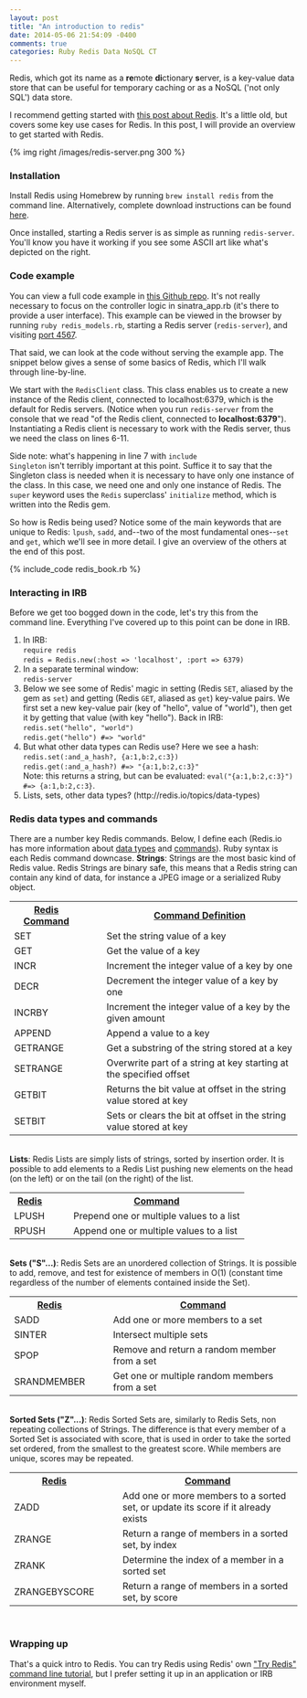 ```yaml
---
layout: post
title: "An introduction to redis"
date: 2014-05-06 21:54:09 -0400
comments: true
categories: Ruby Redis Data NoSQL CT
---
```

Redis, which got its name as a <strong>re</strong>mote <strong>di</strong>ctionary <strong>s</strong>erver, is a key-value data store that can be useful for temporary caching or as a NoSQL ('not only SQL') data store.

I recommend getting started with <a href="http://labs.alcacoop.it/doku.php?id=articles:redis_land">this post about Redis</a>. It's a little old, but covers some key use cases for Redis. In this post, I will provide an overview to get started with Redis.

{% img right /images/redis-server.png 300 %}
<h3>Installation</h3>
Install Redis using Homebrew by running <code>brew install redis</code> from the command line. Alternatively, complete download instructions can be found <a href="">here</a>.

Once installed, starting a Redis server is as simple as running <code>redis-server</code>. You'll know you have it working if you see some ASCII art like what's depicted on the right.

<!--more-->

<h3>Code example</h3>
You can view a full code example in <a href="https://github.com/chriskohlbrenner/learn-redis">this Github repo</a>. It's not really necessary to focus on the controller logic in sinatra_app.rb (it's there to provide a user interface). This example can be viewed in the browser by running <code>ruby redis_models.rb</code>, starting a Redis server (<code>redis-server</code>), and visiting <a href="http://localhost:4567/">port 4567</a>.

That said, we can look at the code without serving the example app. The snippet below gives a sense of some basics of Redis, which I'll walk through line-by-line.

We start with the <code>RedisClient</code> class. This class enables us to create a new instance of the Redis client, connected to localhost:6379, which is the default for Redis servers. (Notice when you run <code>redis-server</code> from the console that we read "of the Redis client, connected to <strong>localhost:6379</strong>"). Instantiating a Redis client is necessary to work with the Redis server, thus we need the class on lines 6-11.

Side note: what's happening in line 7 with <code>include Singleton</code> isn't terribly important at this point. Suffice it to say that the Singleton class is needed when it is necessary to have only one instance of the class. In this case, we need one and only one instance of Redis. The <code>super</code> keyword uses the <code>Redis</code> superclass' <code>initialize</code> method, which is written into the Redis gem.

So how is Redis being used? Notice some of the main keywords that are unique to Redis: <code>lpush</code>, <code>sadd</code>, and--two of the most fundamental ones--<code>set</code> and <code>get</code>, which we'll see in more detail. I give an overview of the others at the end of this post.

{% include_code redis_book.rb %}

<h3>Interacting in IRB</h3>
Before we get too bogged down in the code, let's try this from the command line. Everything I've covered up to this point can be done in IRB.
<ol>
  <li>In IRB:<br>
    <code>require redis</code><br>
    <code>redis = Redis.new(:host => 'localhost', :port => 6379)</code>
  </li>
  <li>In a separate terminal window:<br>
    <code>redis-server</code>
  </li>
  <li>Below we see some of Redis' magic in setting (Redis <code>SET</code>, aliased by the gem as <code>set</code>) and getting (Redis <code>GET</code>, aliased as <code>get</code>) key-value pairs. We first set a new key-value pair (key of "hello", value of "world"), then get it by getting that value (with key "hello"). Back in IRB:<br>
    <code>redis.set("hello", "world")</code><br>
    <code>redis.get("hello") #=> "world"</code><br>
  </li>
  <li>But what other data types can Redis use? Here we see a hash:<br>
    <code>redis.set(:and_a_hash?, {a:1,b:2,c:3})</code><br>
    <code>redis.get(:and_a_hash?) #=> "{a:1,b:2,c:3}"</code><br>
    Note: this returns a string, but can be evaluated: <code>eval("{a:1,b:2,c:3}")    #=> {a:1,b:2,c:3}</code>.
  </li>
  <li>
    Lists, sets, other data types? (http://redis.io/topics/data-types)
  </li> 
</ol>

<h3>Redis data types and commands</h3>
There are a number key Redis commands. Below, I define each (Redis.io has more information about <a href="http://redis.io/topics/data-types">data types</a> and <a href="http://redis.io/commands">commands</a>). Ruby syntax is each Redis command downcase.
<table>
<strong>Strings</strong>: Strings are the most basic kind of Redis value. Redis Strings are binary safe, this means that a Redis string can contain any kind of data, for instance a JPEG image or a serialized Ruby object.
  <tr>
    <th><u>Redis Command</u></th>
    <th>&nbsp&nbsp&nbsp&nbsp</th>
    <th><u>Command Definition</u></th>
  </tr>
  <tr>
    <td>SET</td>
    <td>&nbsp&nbsp&nbsp&nbsp</td>
    <td>Set the string value of a key</td>
  </tr>
  <tr>
    <td>GET</td>
    <td>&nbsp&nbsp&nbsp&nbsp</td>
    <td>Get the value of a key</td>
  </tr>
  <tr>
    <td>INCR</td>
    <td>&nbsp&nbsp&nbsp&nbsp</td>
    <td>Increment the integer value of a key by one</td>
  </tr>
  <tr>
    <td>DECR</td>
    <td>&nbsp&nbsp&nbsp&nbsp</td>
    <td>Decrement the integer value of a key by one</td>
  </tr>
  <tr>
    <td>INCRBY</td>
    <td>&nbsp&nbsp&nbsp&nbsp</td>
    <td>Increment the integer value of a key by the given amount</td>
  </tr>
  <tr>
    <td>APPEND</td>
    <td>&nbsp&nbsp&nbsp&nbsp</td>
    <td>Append a value to a key</td>
  </tr>
  <tr>
    <td>GETRANGE</td>
    <td>&nbsp&nbsp&nbsp&nbsp</td>
    <td>Get a substring of the string stored at a key</td>
  </tr>
  <tr>
    <td>SETRANGE</td>
    <td>&nbsp&nbsp&nbsp&nbsp</td>
    <td>Overwrite part of a string at key starting at the specified offset</td>
  </tr>
  <tr>
    <td>GETBIT</td>
    <td>&nbsp&nbsp&nbsp&nbsp</td>
    <td>Returns the bit value at offset in the string value stored at key</td>
  </tr>
  <tr>
    <td>SETBIT</td>
    <td>&nbsp&nbsp&nbsp&nbsp</td>
    <td>Sets or clears the bit at offset in the string value stored at key</td>
  </tr>
</table>
<table>
<br>
<strong>Lists</strong>: Redis Lists are simply lists of strings, sorted by insertion order. It is possible to add elements to a Redis List pushing new elements on the head (on the left) or on the tail (on the right) of the list.
  <tr>
    <th><u>Redis</u></th>
    <th>&nbsp&nbsp&nbsp&nbsp</th>
    <th><u>Command</u></th>
  </tr>
  <tr>
    <td>LPUSH</td>
    <td>&nbsp&nbsp&nbsp&nbsp</td>
    <td>Prepend one or multiple values to a list</td>
  </tr>
  <tr>
    <td>RPUSH</td>
    <td>&nbsp&nbsp&nbsp&nbsp</td>
    <td>Append one or multiple values to a list</td>
  </tr>
</table>
<table>
<br>
<strong>Sets ("S"...)</strong>: Redis Sets are an unordered collection of Strings. It is possible to add, remove, and test for existence of members in O(1) (constant time regardless of the number of elements contained inside the Set).
  <tr>
    <th><u>Redis</u></th>
    <th>&nbsp&nbsp&nbsp&nbsp</th>
    <th><u>Command</u></th>
  </tr>
  <tr>
    <td>SADD</td>
    <td>&nbsp&nbsp&nbsp&nbsp</td>
    <td>Add one or more members to a set</td>
  </tr>
  <tr>
    <td>SINTER</td>
    <td>&nbsp&nbsp&nbsp&nbsp</td>
    <td>Intersect multiple sets</td>
  </tr>
  <tr>
    <td>SPOP</td>
    <td>&nbsp&nbsp&nbsp&nbsp</td>
    <td>Remove and return a random member from a set</td>
  </tr>
  <tr>
    <td>SRANDMEMBER</td>
    <td>&nbsp&nbsp&nbsp&nbsp</td>
    <td>Get one or multiple random members from a set</td>
  </tr>
</table>
<br>
<table>
<strong>Sorted Sets ("Z"...)</strong>: Redis Sorted Sets are, similarly to Redis Sets, non repeating collections of Strings. The difference is that every member of a Sorted Set is associated with score, that is used in order to take the sorted set ordered, from the smallest to the greatest score. While members are unique, scores may be repeated.
  <tr>
    <tr>
    <th><u>Redis</u></th>
    <th>&nbsp&nbsp&nbsp&nbsp</th>
    <th><u>Command</u></th>
  </tr>
    <td>ZADD</td>
    <td>&nbsp&nbsp&nbsp&nbsp</td>
    <td>Add one or more members to a sorted set, or update its score if it already exists</td>
  </tr>
  <tr>
    <td>ZRANGE</td>
    <td>&nbsp&nbsp&nbsp&nbsp</td>
    <td>Return a range of members in a sorted set, by index</td>
  </tr>
  <tr>
    <td>ZRANK</td>
    <td>&nbsp&nbsp&nbsp&nbsp</td>
    <td>Determine the index of a member in a sorted set</td>
  </tr>
  <tr>
    <td>ZRANGEBYSCORE</td>
    <td>&nbsp&nbsp&nbsp&nbsp</td>
    <td>Return a range of members in a sorted set, by score</td>
  </tr>
</table>
<br>
<h3>Wrapping up</h3>
That's a quick intro to Redis. You can try Redis using Redis' own  <a href="http://try.redis.io/">"Try Redis" command line tutorial</a>, but I prefer setting it up in an application or IRB environment myself.